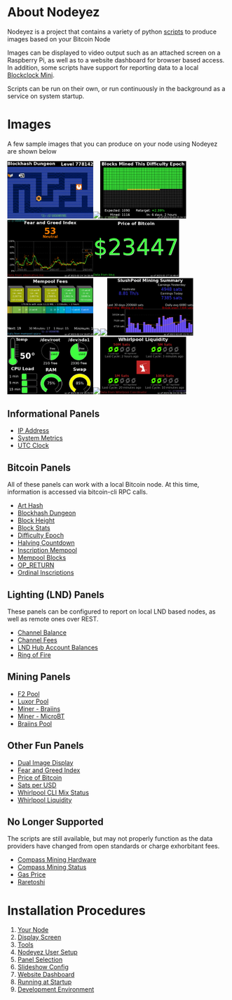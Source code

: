 # About Nodeyez

Nodeyez is a project that contains a variety of python [scripts](./scripts) to
produce images based on your Bitcoin Node

Images can be displayed to video output such as an attached screen on a
Raspberry Pi, as well as to a website dashboard for browser based access. In
addition, some scripts have support for reporting data to a local
[Blockclock Mini](https://blockclockmini.com/).

Scripts can be run on their own, or run continuously in the background as a service on system startup.

# Images

A few sample images that you can produce on your node using Nodeyez are shown below

<img src="./images/arthashdungeon.png" width=196 /><img src="./images/channelbalance.png" width=196 /><img src="./images/difficultyepoch.png" width=196 /><img src="./images/fearandgreed.png" width=196 /><img src="./images/fiatprice.png" width=196 /><img src="./images/mempoolblocks.png" width=196 /><img src="./images/minerbraiins.png" width=196 /><img src="./images/satsperusd.png" width=196 /><img src="./images/braiinspool.png" width=196 /><img src="./images/sysinfo.png" width=196 /><img src="./images/whirlpoolclimix.png" width=196 /><img src="./images/whirlpoolliquidity.png" width=196 />

## Informational Panels

* [IP Address](./_docs/script-ipaddress.md)
* [System Metrics](./_docs/script-sysinfo.md)
* [UTC Clock](./_docs/script-utcclock.md)

## Bitcoin Panels

All of these panels can work with a local Bitcoin node. At this time, information is accessed via bitcoin-cli RPC calls.

* [Art Hash](./_docs/script-arthash.md)
* [Blockhash Dungeon](./_docs/script-arthashdungeon.md)
* [Block Height](./_docs/script-blockheight.md)
* [Block Stats](./_docs/script-blockstats.md)
* [Difficulty Epoch](./_docs/script-difficultyepoch.md)
* [Halving Countdown](./_docs/script-halving.md)
* [Inscription Mempool](./_docs/script-inscriptionmempool.md)
* [Mempool Blocks](./_docs/script-mempoolblocks.md)
* [OP_RETURN](./_docs/script-opreturn.md)
* [Ordinal Inscriptions](./_docs/script-ordinals.md)

## Lighting (LND) Panels

These panels can be configured to report on local LND based nodes, as well as remote ones over REST.

* [Channel Balance](./_docs/script-channelbalance.md)
* [Channel Fees](./_docs/script-channelfees.md)
* [LND Hub Account Balances](./_docs/script-lndhub.md)
* [Ring of Fire](./_docs/script-rofstatus.md)

## Mining Panels

* [F2 Pool](./_docs/script-f2pool.md)
* [Luxor Pool](./_docs/script-luxor-mining-hashrate.md)
* [Miner - Braiins](./_docs/script-minerbraiins.md)
* [Miner - MicroBT](./_docs/script-minermicrobt.md)
* [Braiins Pool](./_docs/script-braiinspool.md)

## Other Fun Panels

* [Dual Image Display](./_docs/script-nodeyezdual.md)
* [Fear and Greed Index](./_docs/script-fearandgreed.md)
* [Price of Bitcoin](./_docs/script-fiatprice.md)
* [Sats per USD](./_docs/script-satsperusd.md)
* [Whirlpool CLI Mix Status](./_docs/script-whirlpoolclimix.md)
* [Whirlpool Liquidity](./_docs/script-whirlpoolliquidity.md)

## No Longer Supported

The scripts are still available, but may not properly function as the data providers have changed from open standards or charge exhorbitant fees.

* [Compass Mining Hardware](./_docs/script-compassmininghardware.md)
* [Compass Mining Status](./_docs/script-compassminingstatus.md)
* [Gas Price](./_docs/script-gasprice.md)
* [Raretoshi](./_docs/script-raretoshi.md)

# Installation Procedures

1. [Your Node](./_install_steps/1yournode.md)
2. [Display Screen](./_install_steps/2displayscreen.md)
3. [Tools](./_install_steps/3tools.md)
4. [Nodeyez User Setup](./_install_steps/4nodeyez.md)
5. [Panel Selection](./_install_steps/5panels.md)
6. [Slideshow Config](./_install_steps/6slideshow.md)
7. [Website Dashboard](./_install_steps/7websitedashboard.md)
8. [Running at Startup](./_install_steps/8runatstartup.md)
9. [Development Environment](._install_steps/9developer.md)